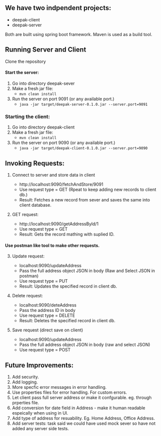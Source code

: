 ## We have two indpendent projects:
* deepak-client
* deepak-server

Both are built using spring boot framework. Maven is used as a build tool.


## Running Server and Client 

Clone the repository
#### Start the server:
1. Go into directory deepak-sever
2. Make a fresh jar file:
   * `mvn clean install`
3. Run the server on port 9091 (or any available port.)
   * `java -jar target/deepak-server-0.1.0.jar --server.port=9091`

### Starting the client:
1. Go into directory deepak-client
2. Make a fresh jar file:
   * `mvn clean install`
3. Run the server on port 9090 (or any available port.)
   * `java -jar target/deepak-client-0.1.0.jar --server.port=9090`

## Invoking Requests:
1. Connect to server and store data in client 
   * http://localhost:9090/fetchAndStore/9091
   * Use request type = GET (Rpeat to keep adding new records to client db.)
   * Result: Fetches a new record from sever and saves the same into client database.

2. GET request: 
   * http://localhost:9090/getAddressById/1
   * Use request type = GET
   * Result: Gets the record mathing with suplied ID. 


#### Use postman like tool to make other requests.
3. Update request:
   * localhost:9090/updateAddress
   * Pass the full address object JSON in body (Raw and Select JSON in postman)
   * Use request type = PUT
   * Result: Updates the specified record in client db.

4. Delete request:
   * localhost:9090/deteAddress
   * Pass the address ID in body
   * Use request type = DELETE
   * Result: Deletes the specified record in client db.

5. Save request (direct save on client)
   * localhost:9090/updateAddress
   * Pass the full address object JSON in body (raw and select JSON)
   * Use request type = POST


## Future Improvements:
   1. Add security. 
   2. Add logging.
   3. More specfic error messages in error handling.
   4. Use properties files for error handling. For custom errors.
   5. Let client pass full server address or make it confgurable. eg. through prperties file.
   6. Add conversion for date field in Address - make it human readable espeically when using in UI.
   7. Add type of address for resuability. Eg. Home Address, Office Address.
   8. Add server tests: task said we could have used mock sever so have not added any server side tests.
